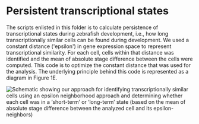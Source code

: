 # Persistent transcriptional states

The scripts enlisted in this folder is to calculate persistence of transcriptional states during zebrafish development, i.e., how long transcriptionally similar cells can be found during development. We used a constant distance ('epsilon') in gene expression space to represent transcriptional similarity. For each cell, cells within that distance was identified and the mean of absolute stage difference between the cells were computed. This code is to optimize the constant distance that was used for the analysis. The underlying principle behind this code is represented as a diagram in Figure 1E.

![Schematic showing our approach for identifying transcriptionally similar cells using an epsilon neighborhood approach and determining whether each cell was in a ‘short-term’ or ‘long-term’ state (based on the mean of absolute stage difference between the analyzed cell and its epsilon-neighbors)](./03-Persistent/persistent_states.png)
